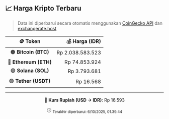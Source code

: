 

<!-- HARGA_KRIPTO -->
## 📈 Harga Kripto Terbaru

> Data ini diperbarui secara otomatis menggunakan [CoinGecko API](https://www.coingecko.com/) dan [exchangerate.host](https://exchangerate.host/)

<div align="center">

| 🪙 Token | 💰 Harga (IDR) |
|:------:|---------------:|
| 🟠 **Bitcoin (BTC)**   | Rp 2.038.583.523 |
| 🔵 **Ethereum (ETH)**  | Rp 74.853.924 |
| 🟣 **Solana (SOL)**    | Rp 3.793.681 |
| 🟢 **Tether (USDT)**   | Rp 16.568 |

---

💱 **Kurs Rupiah (USD → IDR)**: Rp 16.593

🕒 <sub>Terakhir diperbarui: 6/10/2025, 01.39.44</sub>

</div>
<!-- /HARGA_KRIPTO -->
